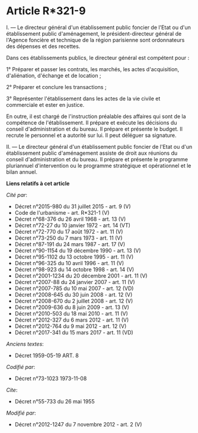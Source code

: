 # Article R*321-9

I. ― Le directeur général d'un établissement public foncier de l'Etat ou d'un établissement public d'aménagement, le
président-directeur général de l'Agence foncière et technique de la région parisienne sont ordonnateurs des dépenses et des
recettes. 

Dans ces établissements publics, le directeur général est compétent pour : 

1° Préparer et passer les contrats, les marchés, les actes d'acquisition, d'aliénation, d'échange et de location ; 

2° Préparer et conclure les transactions ; 

3° Représenter l'établissement dans les actes de la vie civile et commerciale et ester en justice. 

En outre, il est chargé de l'instruction préalable des affaires qui sont de la compétence de l'établissement. Il prépare et
exécute les décisions du conseil d'administration et du bureau. Il prépare et présente        le budget. Il recrute le
personnel et a autorité sur lui. Il peut déléguer sa signature. 

II. ― Le directeur général d'un établissement public foncier de l'Etat ou d'un établissement public d'aménagement assiste de
droit aux réunions du conseil d'administration et du bureau. Il prépare et présente le programme pluriannuel d'intervention
ou le programme stratégique et opérationnel et le bilan annuel.

**Liens relatifs à cet article**

_Cité par_:

  - Décret n°2015-980 du 31 juillet 2015 - art. 9 (V)
  - Code de l'urbanisme - art. R*321-1 (V)
  - Décret n°68-376 du 26 avril 1968 - art. 13 (V)
  - Décret n°72-27 du 10 janvier 1972 - art. 14 (VT)
  - Décret n°72-770 du 17 août 1972 - art. 11 (V)
  - Décret n°73-250 du 7 mars 1973 - art. 11 (V)
  - Décret n°87-191 du 24 mars 1987 - art. 17 (V)
  - Décret n°90-1154 du 19 décembre 1990 - art. 13 (V)
  - Décret n°95-1102 du 13 octobre 1995 - art. 11 (V)
  - Décret n°96-325 du 10 avril 1996 - art. 11 (V)
  - Décret n°98-923 du 14 octobre 1998 - art. 14 (V)
  - Décret n°2001-1234 du 20 décembre 2001 - art. 11 (V)
  - Décret n°2007-88 du 24 janvier 2007 - art. 11 (V)
  - Décret n°2007-785 du 10 mai 2007 - art. 12 (VD)
  - Décret n°2008-645 du 30 juin 2008 - art. 12 (V)
  - Décret n°2008-670 du 2 juillet 2008 - art. 12 (V)
  - Décret n°2009-636 du 8 juin 2009 - art. 13 (V)
  - Décret n°2010-503 du 18 mai 2010 - art. 11 (V)
  - Décret n°2012-327  du 6 mars 2012 - art. 11 (V)
  - Décret n°2012-764 du 9 mai 2012 - art. 12 (V)
  - Décret n°2017-341 du 15 mars 2017 - art. 11 (VD)

_Anciens textes_:

  - Décret  1959-05-19 ART. 8

_Codifié par_:

  - Décret n°73-1023 1973-11-08

_Cite_:

  - Décret n°55-733 du 26 mai 1955

_Modifié par_:

  - Décret n°2012-1247 du 7 novembre 2012 - art. 2 (V)
